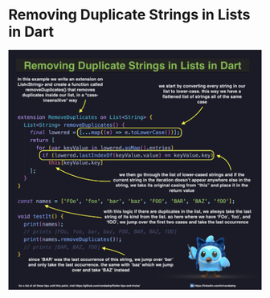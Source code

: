 # Removing Duplicate Strings in Lists in Dart

![](removing-duplicate-strings-in-lists-in-dart.jpg)
